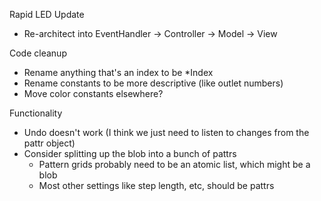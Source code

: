 Rapid LED Update
- Re-architect into EventHandler -> Controller -> Model -> View

Code cleanup
- Rename anything that's an index to be *Index
- Rename constants to be more descriptive (like outlet numbers)
- Move color constants elsewhere?

Functionality
- Undo doesn't work (I think we just need to listen to changes from the pattr object)
- Consider splitting up the blob into a bunch of pattrs
  - Pattern grids probably need to be an atomic list, which might be a blob
  - Most other settings like step length, etc, should be pattrs
